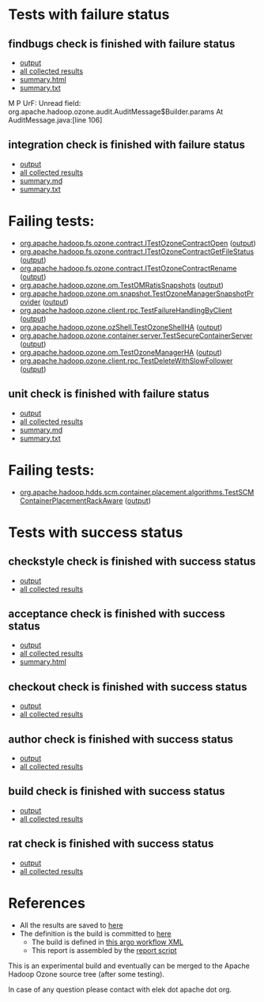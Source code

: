 # Tests with failure status

## findbugs check is finished with failure status

   * [output](https://raw.githubusercontent.com/elek/ozone-ci-q4/master/trunk/trunk-nightly-20191019-k5jgc/findbugs/output.log)
   * [all collected results](https://github.com/elek/ozone-ci-q4/tree/master/trunk/trunk-nightly-20191019-k5jgc/findbugs)
   * [summary.html](https://elek.github.io/ozone-ci-q4/trunk/trunk-nightly-20191019-k5jgc/findbugs/summary.html)
   * [summary.txt](https://github.com/elek/ozone-ci-q4/tree/master/trunk/trunk-nightly-20191019-k5jgc/findbugs/summary.txt)

M P UrF: Unread field: org.apache.hadoop.ozone.audit.AuditMessage$Builder.params  At AuditMessage.java:[line 106]

## integration check is finished with failure status

   * [output](https://raw.githubusercontent.com/elek/ozone-ci-q4/master/trunk/trunk-nightly-20191019-k5jgc/integration/output.log)
   * [all collected results](https://github.com/elek/ozone-ci-q4/tree/master/trunk/trunk-nightly-20191019-k5jgc/integration)
   * [summary.md](https://github.com/elek/ozone-ci-q4/tree/master/trunk/trunk-nightly-20191019-k5jgc/integration/summary.md)
   * [summary.txt](https://github.com/elek/ozone-ci-q4/tree/master/trunk/trunk-nightly-20191019-k5jgc/integration/summary.txt)

# Failing tests: 

 * [org.apache.hadoop.fs.ozone.contract.ITestOzoneContractOpen](hadoop-ozone/ozonefs/org.apache.hadoop.fs.ozone.contract.ITestOzoneContractOpen.txt) ([output](hadoop-ozone/ozonefs/org.apache.hadoop.fs.ozone.contract.ITestOzoneContractOpen-output.txt))
 * [org.apache.hadoop.fs.ozone.contract.ITestOzoneContractGetFileStatus](hadoop-ozone/ozonefs/org.apache.hadoop.fs.ozone.contract.ITestOzoneContractGetFileStatus.txt) ([output](hadoop-ozone/ozonefs/org.apache.hadoop.fs.ozone.contract.ITestOzoneContractGetFileStatus-output.txt))
 * [org.apache.hadoop.fs.ozone.contract.ITestOzoneContractRename](hadoop-ozone/ozonefs/org.apache.hadoop.fs.ozone.contract.ITestOzoneContractRename.txt) ([output](hadoop-ozone/ozonefs/org.apache.hadoop.fs.ozone.contract.ITestOzoneContractRename-output.txt))
 * [org.apache.hadoop.ozone.om.TestOMRatisSnapshots](hadoop-ozone/integration-test/org.apache.hadoop.ozone.om.TestOMRatisSnapshots.txt) ([output](hadoop-ozone/integration-test/org.apache.hadoop.ozone.om.TestOMRatisSnapshots-output.txt))
 * [org.apache.hadoop.ozone.om.snapshot.TestOzoneManagerSnapshotProvider](hadoop-ozone/integration-test/org.apache.hadoop.ozone.om.snapshot.TestOzoneManagerSnapshotProvider.txt) ([output](hadoop-ozone/integration-test/org.apache.hadoop.ozone.om.snapshot.TestOzoneManagerSnapshotProvider-output.txt))
 * [org.apache.hadoop.ozone.client.rpc.TestFailureHandlingByClient](hadoop-ozone/integration-test/org.apache.hadoop.ozone.client.rpc.TestFailureHandlingByClient.txt) ([output](hadoop-ozone/integration-test/org.apache.hadoop.ozone.client.rpc.TestFailureHandlingByClient-output.txt))
 * [org.apache.hadoop.ozone.ozShell.TestOzoneShellHA](hadoop-ozone/integration-test/org.apache.hadoop.ozone.ozShell.TestOzoneShellHA.txt) ([output](hadoop-ozone/integration-test/org.apache.hadoop.ozone.ozShell.TestOzoneShellHA-output.txt))
 * [org.apache.hadoop.ozone.container.server.TestSecureContainerServer](hadoop-ozone/integration-test/org.apache.hadoop.ozone.container.server.TestSecureContainerServer.txt) ([output](hadoop-ozone/integration-test/org.apache.hadoop.ozone.container.server.TestSecureContainerServer-output.txt))
 * [org.apache.hadoop.ozone.om.TestOzoneManagerHA](hadoop-ozone/integration-test/org.apache.hadoop.ozone.om.TestOzoneManagerHA.txt) ([output](hadoop-ozone/integration-test/org.apache.hadoop.ozone.om.TestOzoneManagerHA-output.txt))
 * [org.apache.hadoop.ozone.client.rpc.TestDeleteWithSlowFollower](hadoop-ozone/integration-test/org.apache.hadoop.ozone.client.rpc.TestDeleteWithSlowFollower.txt) ([output](hadoop-ozone/integration-test/org.apache.hadoop.ozone.client.rpc.TestDeleteWithSlowFollower-output.txt))

## unit check is finished with failure status

   * [output](https://raw.githubusercontent.com/elek/ozone-ci-q4/master/trunk/trunk-nightly-20191019-k5jgc/unit/output.log)
   * [all collected results](https://github.com/elek/ozone-ci-q4/tree/master/trunk/trunk-nightly-20191019-k5jgc/unit)
   * [summary.md](https://github.com/elek/ozone-ci-q4/tree/master/trunk/trunk-nightly-20191019-k5jgc/unit/summary.md)
   * [summary.txt](https://github.com/elek/ozone-ci-q4/tree/master/trunk/trunk-nightly-20191019-k5jgc/unit/summary.txt)

# Failing tests: 

 * [org.apache.hadoop.hdds.scm.container.placement.algorithms.TestSCMContainerPlacementRackAware](hadoop-hdds/server-scm/org.apache.hadoop.hdds.scm.container.placement.algorithms.TestSCMContainerPlacementRackAware.txt) ([output](hadoop-hdds/server-scm/org.apache.hadoop.hdds.scm.container.placement.algorithms.TestSCMContainerPlacementRackAware-output.txt))


# Tests with success status

## checkstyle check is finished with success status

   * [output](https://raw.githubusercontent.com/elek/ozone-ci-q4/master/trunk/trunk-nightly-20191019-k5jgc/checkstyle/output.log)
   * [all collected results](https://github.com/elek/ozone-ci-q4/tree/master/trunk/trunk-nightly-20191019-k5jgc/checkstyle)


## acceptance check is finished with success status

   * [output](https://raw.githubusercontent.com/elek/ozone-ci-q4/master/trunk/trunk-nightly-20191019-k5jgc/acceptance/output.log)
   * [all collected results](https://github.com/elek/ozone-ci-q4/tree/master/trunk/trunk-nightly-20191019-k5jgc/acceptance)
   * [summary.html](https://elek.github.io/ozone-ci-q4/trunk/trunk-nightly-20191019-k5jgc/acceptance/summary.html)


## checkout check is finished with success status

   * [output](https://raw.githubusercontent.com/elek/ozone-ci-q4/master/trunk/trunk-nightly-20191019-k5jgc/checkout/output.log)
   * [all collected results](https://github.com/elek/ozone-ci-q4/tree/master/trunk/trunk-nightly-20191019-k5jgc/checkout)


## author check is finished with success status

   * [output](https://raw.githubusercontent.com/elek/ozone-ci-q4/master/trunk/trunk-nightly-20191019-k5jgc/author/output.log)
   * [all collected results](https://github.com/elek/ozone-ci-q4/tree/master/trunk/trunk-nightly-20191019-k5jgc/author)


## build check is finished with success status

   * [output](https://raw.githubusercontent.com/elek/ozone-ci-q4/master/trunk/trunk-nightly-20191019-k5jgc/build/output.log)
   * [all collected results](https://github.com/elek/ozone-ci-q4/tree/master/trunk/trunk-nightly-20191019-k5jgc/build)


## rat check is finished with success status

   * [output](https://raw.githubusercontent.com/elek/ozone-ci-q4/master/trunk/trunk-nightly-20191019-k5jgc/rat/output.log)
   * [all collected results](https://github.com/elek/ozone-ci-q4/tree/master/trunk/trunk-nightly-20191019-k5jgc/rat)




# References

 * All the results are saved to [here](https://github.com/elek/ozone-ci-q4/tree/master/trunk/trunk-nightly-20191019-k5jgc/)
 * The definition is the build is committed to [here](https://github.com/elek/argo-ozone)
    * The build is defined in [this argo workflow XML](https://github.com/elek/argo-ozone/blob/master/ozone-build.yaml)
    * This report is assembled by the [report script](https://github.com/elek/argo-ozone/blob/master/scripts/report.sh)

This is an experimental build and eventually can be merged to the Apache Hadoop Ozone source tree (after some testing).

In case of any question please contact with elek dot apache dot org.
